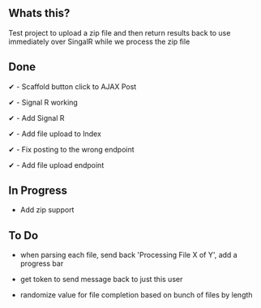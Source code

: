 ## Whats this?

Test project to upload a zip file and then return results back to use immediately over SingalR while we process the zip file


## Done

✔ - Scaffold button click to AJAX Post

✔ - Signal R working

✔ - Add Signal R

✔ - Add file upload to Index

✔ - Fix posting to the wrong endpoint

✔ - Add file upload endpoint
## In Progress

* Add zip support


## To Do 

* when parsing each file, send back 'Processing File X of Y', add a progress bar 

* get token to send message back to just this user 

* randomize value for file completion based on bunch of files by length



